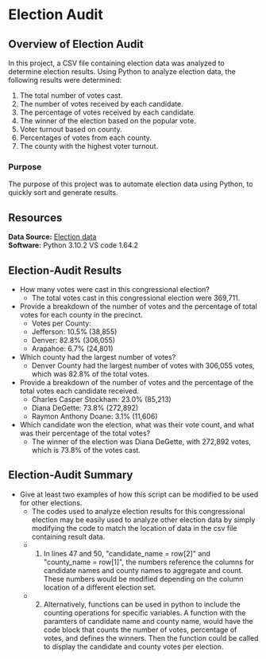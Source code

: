 # Election Audit

## Overview of Election Audit
In this project, a CSV file containing election data was analyzed to determine election results. Using Python to analyze election data, the following results were determined:

  1. The total number of votes cast.
  2. The number of votes received by each candidate.
  3. The percentage of votes received by each candidate.
  4. The winner of the election based on the popular vote. 
  5. Voter turnout based on county.
  6. Percentages of votes from each county.
  7. The county with the highest voter turnout. 

### Purpose
The purpose of this project was to automate election data using Python, to quickly sort and generate results.

## Resources
**Data Source:** [Election data](/Resources/election_results.csv)
<br>**Software:** Python 3.10.2 VS code 1.64.2

## Election-Audit Results
- How many votes were cast in this congressional election?
  -   The total votes cast in this congressional election were 369,711.
- Provide a breakdown of the number of votes and the percentage of total votes for each county in the precinct.
  -   Votes per County:
  -   Jefferson: 10.5% (38,855)
  -   Denver: 82.8% (306,055)
  -   Arapahoe: 6.7% (24,801) 
- Which county had the largest number of votes?
  -   Denver County had the largest number of votes with 306,055 votes, which was 82.8% of the total votes. 
- Provide a breakdown of the number of votes and the percentage of the total votes each candidate received.
  -   Charles Casper Stockham: 23.0% (85,213)
  -   Diana DeGette: 73.8% (272,892)
  -   Raymon Anthony Doane: 3.1% (11,606)
- Which candidate won the election, what was their vote count, and what was their percentage of the total votes?
  -   The winner of the election was Diana DeGette, with 272,892 votes, which is 73.8% of the votes cast.

## Election-Audit Summary
- Give at least two examples of how this script can be modified to be used for other elections.
  -   The codes used to analyze election results for this congressional election may be easily used to analyze other election data by simply modifying the code to match the location of data in the csv file containing result data. 
    -   1. In lines 47 and 50, "candidate_name = row[2]" and "county_name = row[1]", the numbers reference the columns for candidate names and county names to aggregate and count. These numbers would be modified depending on the column location of a different election set. 
    -   2. Alternatively, functions can be used in python to include the counting operations for specific variables. A function with the paramters of candidate name and county name, would have the code block that counts the number of votes, percentage of votes, and defines the winners. Then the function could be called to display the candidate and county votes per election. 

